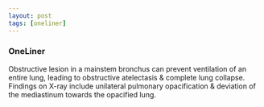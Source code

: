 ```yaml
---
layout: post
tags: [oneliner]
---
```



### OneLiner

Obstructive lesion in a mainstem bronchus can prevent ventilation of an entire lung, leading to obstructive atelectasis & complete lung collapse. Findings on X-ray include unilateral pulmonary opacification & deviation of the mediastinum towards the opacified lung.
